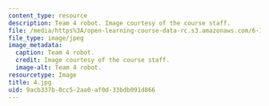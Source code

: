 ```yaml
---
content_type: resource
description: Team 4 robot. Image courtesy of the course staff.
file: /media/https%3A/open-learning-course-data-rc.s3.amazonaws.com/6-186-mobile-autonomous-systems-laboratory-january-iap-2005/9acb337b0cc52aa0af0d33bdb091d866_4.jpg
file_type: image/jpeg
image_metadata:
  caption: Team 4 robot.
  credit: Image courtesy of the course staff.
  image-alt: Team 4 robot.
resourcetype: Image
title: 4.jpg
uid: 9acb337b-0cc5-2aa0-af0d-33bdb091d866
---
```

